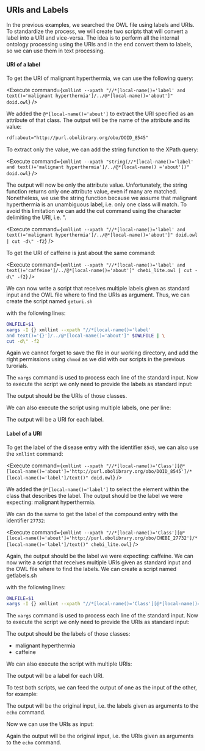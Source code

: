 <script>
import Execute from "$components/Execute.svelte";
</script>

##  URIs and Labels

In the previous examples, we searched the OWL file using labels and URIs. To standardize the process, we will create two scripts that will convert a label into a URI and vice-versa. The idea is to perform all the internal ontology processing using the URIs and in the end convert them to labels, so we can use them in text processing.

#### URI of a label

To get the URI of malignant hyperthermia, we can use the following query:

<Execute command={`xmllint --xpath "//*[local-name()='label' and text()='malignant hyperthermia']/../@*[local-name()='about']" doid.owl`} />

We added the `@*[local-name()='about']` to extract the URI specified as an attribute of that class.
The output will be the name of the attribute and its value:
```xml
rdf:about="http://purl.obolibrary.org/obo/DOID_8545"
```

To extract only the value, we can add the string function to the XPath query:

<Execute command={`xmllint --xpath "string(//*[local-name()='label' and text()='malignant hyperthermia']/../@*[local-name() ='about'])" doid.owl`} />

The output will now be only the attribute value.
Unfortunately, the string function returns only one attribute value, even if many are matched. Nonetheless, we use the string function because we assume that malignant hyperthermia is an unambiguous label, i.e. only one
class will match. To avoid this limitation we can add the cut command using the character delimiting the URI, i.e. ".

<Execute command={`xmllint --xpath "//*[local-name()='label' and text()='malignant hyperthermia']/../@*[local-name()='about']" doid.owl | cut -d\" -f2`} />

To get the URI of caffeine is just about the same command:

<Execute command={`xmllint --xpath "//*[local-name()='label' and text()='caffeine']/../@*[local-name()='about']" chebi_lite.owl | cut -d\" -f2`} />

We can now write a script that receives multiple labels given as standard input and the OWL file where to find the URIs as argument. Thus, we can create the script named `geturi.sh` 

<Execute command="nano geturi.sh" />

with the following lines:
```bash
OWLFILE=$1
xargs -I {} xmllint --xpath "//*[local-name()='label'
and text()='{}']/../@*[local-name()='about']" $OWLFILE | \
cut -d\" -f2
```

Again we cannot forget to save the file in our working directory, and add the right permissions using `chmod` as we did with our scripts in the previous turorials. 

<Execute command="chmod u+x geturi.sh" />

The `xargs` command is used to process each line of the standard input.
Now to execute the script we only need to provide the labels as standard input:

<Execute command="echo 'malignant hyperthermia' | ./geturi.sh doid.owl" />

<Execute command="echo 'caffeine' | ./geturi.sh chebi_lite.owl" />

The output should be the URIs of those classes.

We can also execute the script using multiple labels, one per line:

<Execute command="echo -e 'malignant hyperthermia\nmuscle tissue disease' | ./geturi.sh doid.owl" />

<Execute command="echo -e 'caffeine\npurine alkaloid\ntrimethylxanthine' | ./geturi.sh chebi_lite.owl" />

The output will be a URI for each label.

#### Label of a URI

To get the label of the disease entry with the identifier `8545`, we can also use the `xmllint` command:

<Execute command={`xmllint --xpath "//*[local-name()='Class'][@*[local-name()='about']='http://purl.obolibrary.org/obo/DOID_8545']/*[local-name()='label']/text()" doid.owl`} />

We added the `@*[local-name()='label']` to select the element within the class that describes the label.
The output should be the label we were expecting: malignant hyperthermia.

We can do the same to get the label of the compound entry with the identifier `27732`:

<Execute command={`xmllint --xpath "//*[local-name()='Class'][@*[local-name()='about']='http://purl.obolibrary.org/obo/CHEBI_27732']/*[local-name()='label']/text()" chebi_lite.owl`} />

Again, the output should be the label we were expecting:
caffeine. We can now write a script that receives multiple URIs given as standard input and the OWL file where to find the labels. We can create a script named getlabels.sh 

<Execute command="nano getlabels.sh" />

with the following lines:

```bash
OWLFILE=$1
xargs -I {} xmllint --xpath "//*[local-name()='Class'][@*[local-name()='about']='{}']/*[local-name()='label']/text()" $OWLFILE
```

The `xargs` command is used to process each line of the standard input.  Now to execute the script we only need to provide the URIs as standard input:

<Execute command="chmod u+x getlabels.sh" />

<Execute command="echo 'http://purl.obolibrary.org/obo/DOID_8545' | ./getlabels.sh doid.owl" />

<Execute command="echo 'http://purl.obolibrary.org/obo/CHEBI_27732' | ./getlabels.sh chebi_lite.owl" />

The output should be the labels of those classes:
- malignant hyperthermia
- caffeine

We can also execute the script with multiple URIs:

<Execute command="echo -e 'http://purl.obolibrary.org/obo/DOID_8545\nhttp://purl.obolibrary.org/obo/DOID_66' | ./getlabels.sh doid.owl" />

<Execute command="echo -e 'http://purl.obolibrary.org/obo/CHEBI_27732\nhttp://purl.obolibrary.org/obo/CHEBI_26385\nhttp://purl.obolibrary.org/obo/CHEBI_27134' | ./getlabels.sh chebi_lite.owl" />


The output will be a label for each URI.

To test both scripts, we can feed the output of one as the input of the other, for example:

<Execute command="echo -e 'malignant hyperthermia\nmuscle tissue disease' | ./geturi.sh doid.owl | ./getlabels.sh doid.owl" />

<Execute command="echo -e 'caffeine\npurine alkaloid\ntrimethylxanthine' | ./geturi.sh chebi_lite.owl | ./getlabels.sh chebi_lite.owl" />

The output will be the original input, i.e. the labels given as arguments to the `echo` command.

Now we can use the URIs as input:

<Execute command="echo -e 'http://purl.obolibrary.org/obo/DOID_8545\nhttp://purl.obolibrary.org/obo/DOID_66' | ./getlabels.sh doid.owl | ./geturi.sh doid.owl" />

<Execute command="echo -e 'http://purl.obolibrary.org/obo/CHEBI_27732\nhttp://purl.obolibrary.org/obo/CHEBI_26385\nhttp://purl.obolibrary.org/obo/CHEBI_27134' | ./getlabels.sh chebi_lite.owl | ./geturi.sh chebi_lite.owl" />

Again the output will be the original input, i.e. the URIs given as arguments to the `echo` command.